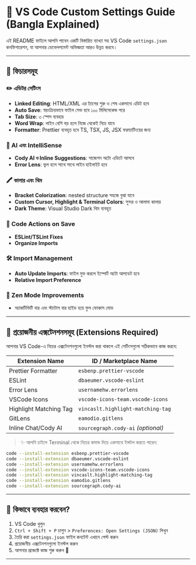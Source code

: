 # 📘 VS Code Custom Settings Guide (Bangla Explained)

এই README ফাইলে আপনি পাবেন একটি বিস্তারিত ব্যাখ্যা সহ VS Code `settings.json` কনফিগারেশন, যা আপনার ডেভেলপমেন্ট অভিজ্ঞতা আরও উন্নত করবে।

---

## 🔧 ফিচারসমূহ

### ✏️ এডিটর সেটিংস
- **Linked Editing**: HTML/XML এর ট্যাগের শুরু ও শেষ একসাথে এডিট হবে
- **Auto Save**: স্বয়ংক্রিয়ভাবে ফাইল সেভ হবে ১০০ মিলিসেকেন্ড পরে
- **Tab Size**: ৩ স্পেস ব্যবহার
- **Word Wrap**: লাইন বেশি বড় হলে নিজে থেকেই নিচে যাবে
- **Formatter**: Prettier ব্যবহৃত হবে TS, TSX, JS, JSX ফরম্যাটিংয়ের জন্য

### 🧠 AI এবং IntelliSense
- **Cody AI ও Inline Suggestions**: সাজেশন অটো এডিটে আসবে
- **Error Lens**: ভুল হলে সাথে সাথে লাইন হাইলাইট হবে

### 🖍️ কালার এবং থিম
- **Bracket Colorization**: nested structure সহজে বুঝা যাবে
- **Custom Cursor, Highlight & Terminal Colors**: সুন্দর ও আলাদা কালার
- **Dark Theme**: Visual Studio Dark থিম ব্যবহৃত

### 🧪 Code Actions on Save
- **ESLint/TSLint Fixes**
- **Organize Imports**

### 🛠️ Import Management
- **Auto Update Imports**: ফাইল মুভ করলে ইম্পোর্ট অটো আপডেট হবে
- **Relative Import Preference**

### 🧭 Zen Mode Improvements
- অ্যাকটিভিটি বার এবং স্ট্যাটাস বার হাইড হয়ে ফুল ফোকাস মোড

---

## 🧩 প্রয়োজনীয় এক্সটেনশনসমূহ (Extensions Required)

আপনার VS Code-এ নিচের এক্সটেনশনগুলো ইনস্টল করা থাকলে এই সেটিংসগুলো সঠিকভাবে কাজ করবে:

| Extension Name        | ID / Marketplace Name                  |
|-----------------------|----------------------------------------|
| Prettier Formatter     | `esbenp.prettier-vscode`              |
| ESLint                 | `dbaeumer.vscode-eslint`              |
| Error Lens             | `usernamehw.errorlens`                |
| VSCode Icons           | `vscode-icons-team.vscode-icons`      |
| Highlight Matching Tag | `vincaslt.highlight-matching-tag`     |
| GitLens                | `eamodio.gitlens`                     |
| Inline Chat/Cody AI    | `sourcegraph.cody-ai` *(optional)*    |

> ✨ আপনি চাইলে Terminal থেকে নিচের কমান্ড দিয়ে একসাথে ইন্সটল করতে পারেন:
```sh
code --install-extension esbenp.prettier-vscode
code --install-extension dbaeumer.vscode-eslint
code --install-extension usernamehw.errorlens
code --install-extension vscode-icons-team.vscode-icons
code --install-extension vincaslt.highlight-matching-tag
code --install-extension eamodio.gitlens
code --install-extension sourcegraph.cody-ai
```

---

## 📝 কিভাবে ব্যবহার করবেন?

1. VS Code খুলুন
2. `Ctrl + Shift + P` চাপুন > `Preferences: Open Settings (JSON)` লিখুন
3. তৈরি করা `settings.json` ফাইল কনটেন্ট এখানে পেস্ট করুন
4. প্রয়োজনীয় এক্সটেনশনগুলো ইনস্টল করুন
5. আপনার প্রজেক্টে কাজ শুরু করুন 🚀

---

